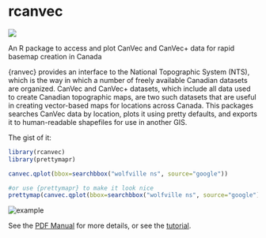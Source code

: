 # rcanvec
[![](http://cranlogs.r-pkg.org/badges/rcanvec)](http://cran.rstudio.com/web/packages/rcanvec/index.html)

An R package to access and plot CanVec and CanVec+ data for rapid basemap creation in Canada

{ranvec} provides an interface to the National Topographic System (NTS), which is
the way in which a number of freely available Canadian datasets 
are organized. CanVec and CanVec+ datasets, which include all data used
to create Canadian topographic maps, are two such datasets that are useful
in creating vector-based maps for locations across Canada. This packages searches
CanVec data by location, plots it using pretty defaults, and exports it to
human-readable shapefiles for use in another GIS.

The gist of it:
```R
library(rcanvec)
library(prettymapr)

canvec.qplot(bbox=searchbbox("wolfville ns", source="google"))

#or use {prettymapr} to make it look nice
prettymap(canvec.qplot(bbox=searchbbox("wolfville ns", source="google")))
```
![example](https://cloud.githubusercontent.com/assets/10995762/10892282/e17317c6-8178-11e5-8c9d-b7136796bb66.png)


See the [PDF Manual](https://github.com/paleolimbot/rcanvec/files/15517/rcanvec_0.1.3-manual.pdf) for more details, or see the [tutorial](tutorial/rcanvec_tutorial.md).
